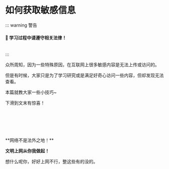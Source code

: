 # 如何获取敏感信息

::: warning 警告
#### 🚫 学习过程中请遵守相关法律！
<br/>
:::

众所周知，因为一些特殊原因，在互联网上很多敏感内容是无法上传或访问的。

但是有时候，大家只是为了学习研究或是满足好奇心访问一些内容，但却发现无法查看。

本篇就教大家一些小技巧~

下滑到文末有惊喜！

<br/>
<br/>
<br/>
<br/>
<br/>
**网络不是法外之地！**

**文明上网从你我做起！**

想什么呢你，好好上网不行，整这些有的没的。

